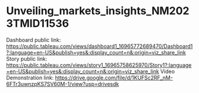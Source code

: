 # Unveiling_markets_insights_NM2023TMID11536
Dashboard public link: https://public.tableau.com/views/dashboard1_16965772689470/Dashboard1?:language=en-US&publish=yes&:display_count=n&:origin=viz_share_link
Story public link: https://public.tableau.com/views/story1_16965758625970/Story1?:language=en-US&publish=yes&:display_count=n&:origin=viz_share_link
Video Demonstration link: https://drive.google.com/file/d/1KUFSc2RF_nM-6FTr3uwnzpKS7SV60M-1/view?usp=drivesdk

